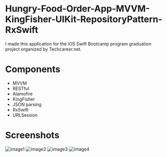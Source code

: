 # Hungry-Food-Order-App-MVVM-KingFisher-UIKit-RepositoryPattern-RxSwift
I made this application for the iOS Swift Bootcamp program graduation project organized by Techcareer.net.
# Components
- MVVM
- RESTful
- Alamofire
- KingFisher
- JSON parsing
- RxSwift
- URLSession
# Screenshots
![image1](https://github.com/abdulkadiraktar/IOS-Bootcamp-Project/blob/main/IOS%20Bootcamp%20Project/Assets.xcassets/image1.imageset/image1.png)
![image2](https://github.com/abdulkadiraktar/IOS-Bootcamp-Project/blob/main/IOS%20Bootcamp%20Project/Assets.xcassets/image2.imageset/image2.png)
![image3](https://github.com/abdulkadiraktar/IOS-Bootcamp-Project/blob/main/IOS%20Bootcamp%20Project/Assets.xcassets/image3.imageset/image3.png)
![image4](https://github.com/abdulkadiraktar/IOS-Bootcamp-Project/blob/main/IOS%20Bootcamp%20Project/Assets.xcassets/image4.imageset/image4.png)


